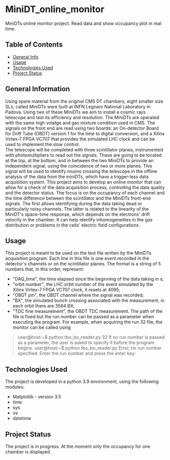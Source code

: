 # MiniDT_online_monitor
MiniDTs online monitor project. Read data and show occupancy plot in real time.

## Table of Contents
* [General Info](#general-information)
* [Usage](#usage)
* [Technologies Used](#technologies-used)
* [Project Status](#project-status)
<!-- * [Features](#features)
* [Screenshots](#screenshots) 
--* [Setup](#setup)
  -->

<!-- * [Room for Improvement](#room-for-improvement) -->



## General Information
Using spare material from the original CMS DT chambers, eight smaller size SLs, called MiniDTs were built at INFN Legnaro National Laboratory in Padova. 
Using two of these MiniDTs we aim to install a cosmic rays telescope and test its efficiency and resolution. 
The MiniDTs are operated with the same high volatge and gas mixture condition used in CMS.
The signals on the front end are read using two boards: an On-detector Board for Drift Tube (OBDT) version 1 for the time to digital conversion, and a Xilinx Virtex-7 FPGA VC707 that provides the simulated LHC clock and can be used to implement the slow control.  
The telescope will be completed with three scintillator planes, instrumented with photomultipliers to read out the signals.
These are going to be located at the top, at the bottom, and in between the two MiniDTs to provide an independent signal, using the coincidence of two or more planes. This signal will be used to identify muons crossing the telescope in the offline analysis of the data from the miniDTs, which have a trigger-less data acquisition system. 
This project aims to develop an online monitor that can allow for a check of the data acquisition process, controlling the data quality and the detector status. 
The focus is on the occupancy of each channel and the time difference between the scintillator and the MiniDTs front-end signals. The first allows identifying during the data taking dead or particularly noisy channels.
The latter is related to the linearity of the MiniDT's space-time response, which depends on the electrons' drift velocity in the chamber.
It can help identify inhomogeneities in the gas distribution or problems in the cells' electric field configurations. 
<!-- You don't have to answer all the questions - just the ones relevant to your project. -->

## Usage
This project is meant to be used on the text file written by the MiniDTs acquisition program. Each line in this file is one event recorded in the detector's channels or on the scintillator planes.
The format is a string of 5 numbers that, in this order, represent:
- "DAQ_time", the time elapsed since the beginning of the data taking in s;
- "orbit number", the LHC orbit number of the event simulated by the Xilinx Virtex-7 FPGA VC707 clock, it resets at 4095;
- "OBDT pin", the OBDT channel where the signal was recorded;
- "BX", the simulated bunch crossing associated with the measurement, in each orbit there are 3564 BX;
- "TDC fine measurement", the OBDT TDC measurement. 
The path of the file is fixed but the run number can be passed as a parameter when executing the program. 
For example, when acquiring the run 32 file, the monitor can be called using  
> user@host:~$ python tbo_bo_reader.py 32
If no run number is passed as a parameter, the user is asked to specify it before the program begins.
> user@host:~$ python tbo_bo_reader.py 
> Error, no run number specified. Enter the run number and press the enter key: 


<!--## Screenshots
![Example screenshot](./img/screenshot.png)
<!-- If you have screenshots you'd like to share, include them here. -->

## Technologies Used
The project is developed in a python 3.9 environment, using the following modules: 
- Matplotlib - version 3.5
- time 
- sys 
- os
- datetime


## Project Status
The project is in progress. At the moment only the occupancy for one chamber is displayed. 
